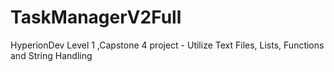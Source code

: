 # TaskManagerV2Full
HyperionDev Level 1 ,Capstone 4 project - Utilize Text Files, Lists, Functions and String Handling
